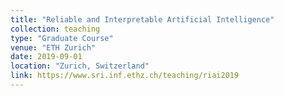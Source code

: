 ```yaml
---
title: "Reliable and Interpretable Artificial Intelligence"
collection: teaching
type: "Graduate Course"
venue: "ETH Zurich"
date: 2019-09-01
location: "Zurich, Switzerland"
link: https://www.sri.inf.ethz.ch/teaching/riai2019
---
```

